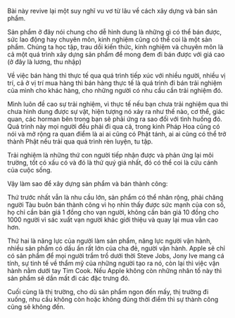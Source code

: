 Bài này revive lại một suy nghĩ vu vơ từ lâu về cách xây dựng và bán sản phẩm. 

Sản phẩm ở đây nói chung cho dễ hình dung là những gì có thể bán được, sức lao động hay chuyên môn, kinh nghiệm cũng có thể coi là một sản phẩm. Chúng ta học tập, trau dồi kiến thức, kinh nghiệm và chuyên môn là cả một quá trình xây dựng sản phẩm để mong đem đi bán được với giá cao (ở đây là lương, thu nhập)

Về việc bán hàng thì thực tế qua quá trình tiếp xúc với nhiều người, nhiều vị trí, cả ở vị trí mua hàng thì bán hàng thực tế là quá trình đi bán trải nghiệm của mình cho khác hàng, cho những người có nhu cầu cần trải nghiệm đó. 

Mình luôn đề cao sự trải nghiệm, vì thực tế nếu bạn chưa trải nghiệm qua thì chưa hình dung được sự vật, hiện tượng nó xảy ra như thế nào, cơ thể, giác quan, các horman bên trong bạn sẽ phải ứng ra sao đối với tình huống đó. Quá trình này mọi người đều phải đi qua cả, trong kinh Pháp Hoa cũng có nói và mở rộng ra quan điểm là ai ai cũng có Phật tánh, ai ai cũng có thể trở thành Phật nếu trải qua quá trình rèn luyện, tu tập. 

Trải nghiệm là những thứ con người tiếp nhận được và phản ứng lại môi trường, tốt có xấu có và đó là thứ quý giá nhất, đó có thể coi là cứu cánh của cuộc sống. 

Vậy làm sao để xây dựng sản phẩm và bán thành công: 

Thứ trước nhất vẫn là nhu cầu lớn, sản phẩm có thể nhân rộng, phải chăng người Tàu buôn bán thành công vì họ nhìn thấy được sức mạnh của con số, họ chỉ cần bán giá 1 đồng cho vạn người, không cần bán giá 10 đồng cho 1000 người vì sác xuất vạn người khác giới thiệu và quay lại mua vẫn cao hơn.

Thứ hai là năng lực của người làm sản phẩm, năng lực người vận hành, nhiều sản phẩm có dấu ấn rất lớn của cha đẻ, người vận hành. Apple sẽ chỉ có sản phẩm để mọi người trầm trồ dưới thời Steve Jobs, Jony Ive mang cá tính, sự tinh tế về thẩm mỹ của những người tạo ra nó, còn lại thì việc vận hành nằm dưới tay Tim Cook. Nếu Apple không còn những nhân tố này thì sản phẩm sẽ dần mất đi các đặc trưng đó.

Cuối cùng là thị trường, cho dù sản phẩm ngon đến mấy, thị trường đi xuống, nhu cầu không còn hoặc không đúng thời điểm thì sự thành công cũng sẽ không đến.
